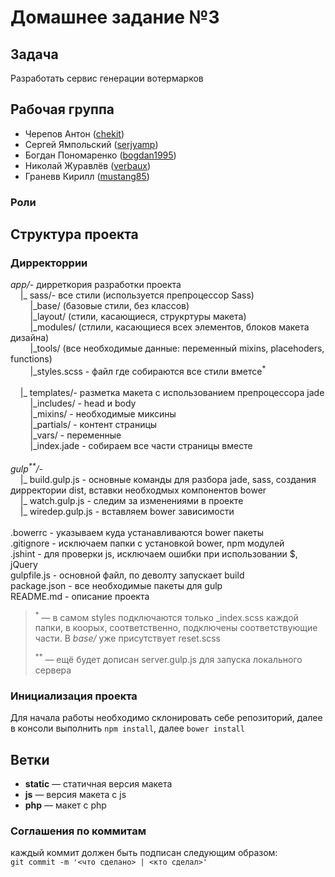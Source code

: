 <h1>Домашнее задание №3</h1>

<h2>Задача</h2>
<p>Разработать сервис генерации вотермарков</p>
<h2>Рабочая группа</h2>
<ul>
  <li>Черепов Антон (<a href="https://github.com/chekit/">chekit</a>)</li>
  <li>Сергей Ямпольский (<a href="https://github.com/serjyamp">serjyamp</a>)</li>
  <li>Богдан Пономаренко (<a href="https://github.com/bogdan1995">bogdan1995</a>)</li>
  <li>Николай Журавлёв (<a href="https://github.com/verbaux">verbaux</a>)</li>
  <li>Граневв Кирилл (<a href="https://github.com/mustang85">mustang85</a>)</li>
</ul>
<h3>Роли</h3>

<h2>Структура проекта</h2>
<h3>Дирректоррии</h3>
<p>
<em>app/</em>- дирреткория разработки проекта<br />
&nbsp;&nbsp;&nbsp;&nbsp;|_ sass/- все стили (используется препроцессор Sass)<br />
&nbsp;&nbsp;&nbsp;&nbsp;&nbsp;&nbsp;&nbsp;&nbsp;|_base/ (базовые стили, без классов)<br />
&nbsp;&nbsp;&nbsp;&nbsp;&nbsp;&nbsp;&nbsp;&nbsp;|_layout/ (стили, касающиеся, струкртуры макета)<br />
&nbsp;&nbsp;&nbsp;&nbsp;&nbsp;&nbsp;&nbsp;&nbsp;|_modules/ (стлили, касающиеся всех элементов, блоков макета дизайна)<br />
&nbsp;&nbsp;&nbsp;&nbsp;&nbsp;&nbsp;&nbsp;&nbsp;|_tools/ (все необходимые данные: переменный mixins, placehoders, functions)<br />
&nbsp;&nbsp;&nbsp;&nbsp;&nbsp;&nbsp;&nbsp;&nbsp;|_styles.scss - файл где собираются все стили вметсе<sup>*</sup><br />
<br />
&nbsp;&nbsp;&nbsp;&nbsp;|_ templates/- разметка макета с использованием препроцессора jade<br />
&nbsp;&nbsp;&nbsp;&nbsp;&nbsp;&nbsp;&nbsp;&nbsp;|_includes/ - head и body<br />
&nbsp;&nbsp;&nbsp;&nbsp;&nbsp;&nbsp;&nbsp;&nbsp;|_mixins/ - необходимые миксины<br />
&nbsp;&nbsp;&nbsp;&nbsp;&nbsp;&nbsp;&nbsp;&nbsp;|_partials/ - контент страницы<br />
&nbsp;&nbsp;&nbsp;&nbsp;&nbsp;&nbsp;&nbsp;&nbsp;|_vars/ - переменные<br />
&nbsp;&nbsp;&nbsp;&nbsp;&nbsp;&nbsp;&nbsp;&nbsp;|_index.jade - собираем все части страницы вместе<br />
<br />
<em>gulp<sup>**</sup>/</em>-<br />
&nbsp;&nbsp;&nbsp;&nbsp;|_ build.gulp.js - основные команды для разбора jade, sass, создания дирректории dist, вставки необходмых компонентов bower<br />
&nbsp;&nbsp;&nbsp;&nbsp;|_ watch.gulp.js - следим за изменениями в проекте<br />
&nbsp;&nbsp;&nbsp;&nbsp;|_ wiredep.gulp.js - вставляем bower зависимости<br />
<br />
.bowerrc - указываем куда устанавливаются bower пакеты<br />
.gitignore - исключаем папки с установкой bower, npm модулей<br />
.jshint - для проверки js, исключаем ошибки при использовании $, jQuery<br />
gulpfile.js - основной файл, по деволту запускает build<br />
package.json - все необходимые пакеты для gulp<br />
README.md - описание проекта
</p>
<blockquote>
	<p><sup>*</sup> &mdash; в самом styles подключаются только _index.scss каждой папки, в коорых, соответственно, подключены соответствующие части. В <em>base/</em> уже присутствует reset.scss</p>
	<p><sup>**</sup> &mdash; ещё будет дописан server.gulp.js для запуска локального сервера</p>
</blockquote>
<h3>Инициализация проекта</h3>
<p>Для начала работы необходимо склонировать себе репозиторий, далее в консоли выполнить <code>npm install</code>, далее <code>bower install</code></p>
<h2>Ветки</h2>
<ul>
	<li><strong>static</strong> &mdash; статичная версия макета</li>
	<li><strong>js</strong> &mdash; версия макета с js</li>
	<li><strong>php</strong> &mdash; макет с php</li>
</ul>
<h3>Соглашения по коммитам</h3>
<p>каждый коммит должен быть подписан следующим образом:<br/><code>git commit -m '&lt;что сделано&gt; | &lt;кто сделал&gt;'</p>